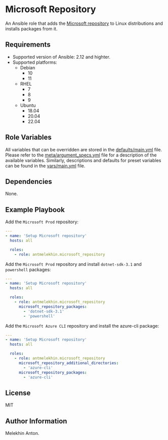 Microsoft Repository
====================

An Ansible role that adds the [Microsoft repository](https://packages.microsoft.com) to Linux distributions and installs packages from it.

Requirements
------------

- Supported version of Ansible: 2.12 and highter.
- Supported platforms:
  - Debian
    - 10
    - 11
  - RHEL
    - 7
    - 8
    - 9
  - Ubuntu
    - 18.04
    - 20.04
    - 22.04

Role Variables
--------------

All variables that can be overridden are stored in the [defaults/main.yml](https://github.com/antmelekhin/ansible-role-microsoft-repository/blob/main/defaults/main.yml) file.
Please refer to the [meta/argument_specs.yml](https://github.com/antmelekhin/ansible-role-microsoft-repository/blob/main/meta/argument_specs.yml) file for a description of the available variables.
Similarly, descriptions and defaults for preset variables can be found in the [vars/main.yml](https://github.com/antmelekhin/ansible-role-microsoft-repository/blob/main/vars/main.yml) file.

Dependencies
------------

None.

Example Playbook
----------------

Add the `Microsoft Prod` repository:

```yaml
---
- name: 'Setup Microsoft repository'
  hosts: all

  roles:
    - role: antmelekhin.microsoft_repository
```

Add the `Microsoft Prod` repository and install `dotnet-sdk-3.1` and `powershell` packages:

```yaml
---
- name: 'Setup Microsoft repository'
  hosts: all

  roles:
    - role: antmelekhin.microsoft_repository
      microsoft_repository_packages:
        - 'dotnet-sdk-3.1'
        - 'powershell'
```

Add the `Microsoft Azure CLI` repository and install the azure-cli package:

```yaml
---
- name: 'Setup Microsoft repository'
  hosts: all

  roles:
    - role: antmelekhin.microsoft_repository
      microsoft_repository_additional_directories:
        - 'azure-cli'
      microsoft_repository_packages:
        - 'azure-cli'
```

License
-------

MIT

Author Information
------------------

Melekhin Anton.
